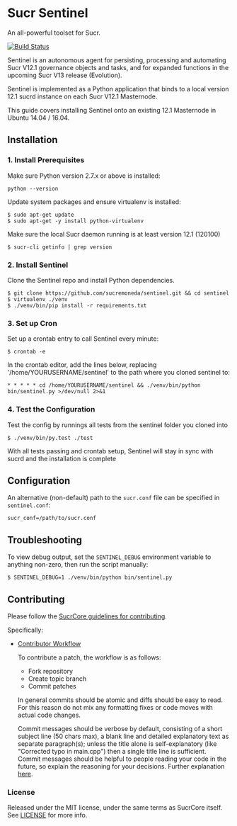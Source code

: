 # Sucr Sentinel

An all-powerful toolset for Sucr.

[![Build Status](https://travis-ci.org/sucremoneda/sentinel.svg?branch=master)](https://travis-ci.org/sucremoneda/sentinel)

Sentinel is an autonomous agent for persisting, processing and automating Sucr V12.1 governance objects and tasks, and for expanded functions in the upcoming Sucr V13 release (Evolution).

Sentinel is implemented as a Python application that binds to a local version 12.1 sucrd instance on each Sucr V12.1 Masternode.

This guide covers installing Sentinel onto an existing 12.1 Masternode in Ubuntu 14.04 / 16.04.

## Installation

### 1. Install Prerequisites

Make sure Python version 2.7.x or above is installed:

    python --version

Update system packages and ensure virtualenv is installed:

    $ sudo apt-get update
    $ sudo apt-get -y install python-virtualenv

Make sure the local Sucr daemon running is at least version 12.1 (120100)

    $ sucr-cli getinfo | grep version

### 2. Install Sentinel

Clone the Sentinel repo and install Python dependencies.

    $ git clone https://github.com/sucremoneda/sentinel.git && cd sentinel
    $ virtualenv ./venv
    $ ./venv/bin/pip install -r requirements.txt

### 3. Set up Cron

Set up a crontab entry to call Sentinel every minute:

    $ crontab -e

In the crontab editor, add the lines below, replacing '/home/YOURUSERNAME/sentinel' to the path where you cloned sentinel to:

    * * * * * cd /home/YOURUSERNAME/sentinel && ./venv/bin/python bin/sentinel.py >/dev/null 2>&1

### 4. Test the Configuration

Test the config by runnings all tests from the sentinel folder you cloned into

    $ ./venv/bin/py.test ./test

With all tests passing and crontab setup, Sentinel will stay in sync with sucrd and the installation is complete

## Configuration

An alternative (non-default) path to the `sucr.conf` file can be specified in `sentinel.conf`:

    sucr_conf=/path/to/sucr.conf

## Troubleshooting

To view debug output, set the `SENTINEL_DEBUG` environment variable to anything non-zero, then run the script manually:

    $ SENTINEL_DEBUG=1 ./venv/bin/python bin/sentinel.py

## Contributing

Please follow the [SucrCore guidelines for contributing](https://github.com/sucremoneda/SucreCore/blob/master/CONTRIBUTING.md).

Specifically:

* [Contributor Workflow](https://github.com/sucremoneda/SucreCore/blob/master/CONTRIBUTING.md#contributor-workflow)

    To contribute a patch, the workflow is as follows:

    * Fork repository
    * Create topic branch
    * Commit patches

    In general commits should be atomic and diffs should be easy to read. For this reason do not mix any formatting fixes or code moves with actual code changes.

    Commit messages should be verbose by default, consisting of a short subject line (50 chars max), a blank line and detailed explanatory text as separate paragraph(s); unless the title alone is self-explanatory (like "Corrected typo in main.cpp") then a single title line is sufficient. Commit messages should be helpful to people reading your code in the future, so explain the reasoning for your decisions. Further explanation [here](http://chris.beams.io/posts/git-commit/).

### License

Released under the MIT license, under the same terms as SucrCore itself. See [LICENSE](LICENSE) for more info.

